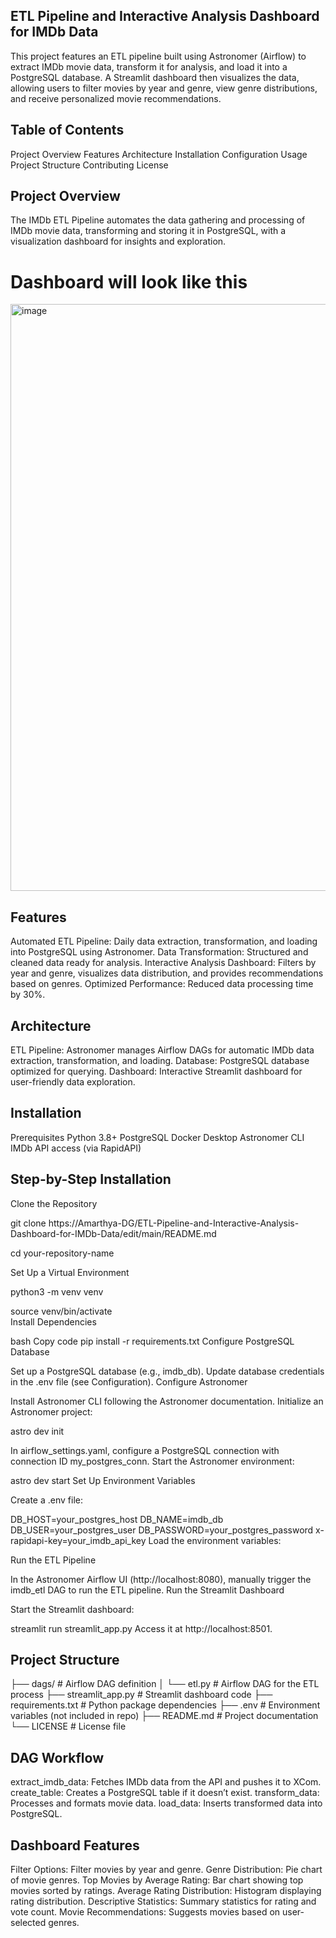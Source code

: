 ## ETL Pipeline and Interactive Analysis Dashboard for IMDb Data

This project features an ETL pipeline built using Astronomer (Airflow) to extract IMDb movie data, transform it for analysis, and load it into a PostgreSQL database. A Streamlit dashboard then visualizes the data, allowing users to filter movies by year and genre, view genre distributions, and receive personalized movie recommendations.

## Table of Contents 
Project Overview
Features
Architecture
Installation
Configuration
Usage
Project Structure
Contributing
License

## Project Overview
The IMDb ETL Pipeline automates the data gathering and processing of IMDb movie data, transforming and storing it in PostgreSQL, with a visualization dashboard for insights and exploration.

# Dashboard will look like this
<img width="939" alt="image" src="https://github.com/user-attachments/assets/ea5ecfd3-89cb-46ff-95f3-88f89f50d073">


## Features
Automated ETL Pipeline: Daily data extraction, transformation, and loading into PostgreSQL using Astronomer.
Data Transformation: Structured and cleaned data ready for analysis.
Interactive Analysis Dashboard: Filters by year and genre, visualizes data distribution, and provides recommendations based on genres.
Optimized Performance: Reduced data processing time by 30%.

## Architecture
ETL Pipeline: Astronomer manages Airflow DAGs for automatic IMDb data extraction, transformation, and loading.
Database: PostgreSQL database optimized for querying.
Dashboard: Interactive Streamlit dashboard for user-friendly data exploration.

## Installation
Prerequisites
Python 3.8+
PostgreSQL
Docker Desktop
Astronomer CLI
IMDb API access (via RapidAPI)

## Step-by-Step Installation
Clone the Repository

git clone https://Amarthya-DG/ETL-Pipeline-and-Interactive-Analysis-Dashboard-for-IMDb-Data/edit/main/README.md

cd your-repository-name

Set Up a Virtual Environment

python3 -m venv venv

source venv/bin/activate  
Install Dependencies

bash
Copy code
pip install -r requirements.txt
Configure PostgreSQL Database

Set up a PostgreSQL database (e.g., imdb_db).
Update database credentials in the .env file (see Configuration).
Configure Astronomer

Install Astronomer CLI following the Astronomer documentation.
Initialize an Astronomer project:

astro dev init

In airflow_settings.yaml, configure a PostgreSQL connection with connection ID my_postgres_conn.
Start the Astronomer environment:

astro dev start
Set Up Environment Variables

Create a .env file:

DB_HOST=your_postgres_host
DB_NAME=imdb_db
DB_USER=your_postgres_user
DB_PASSWORD=your_postgres_password
x-rapidapi-key=your_imdb_api_key
Load the environment variables:


Run the ETL Pipeline

In the Astronomer Airflow UI (http://localhost:8080), manually trigger the imdb_etl DAG to run the ETL pipeline.
Run the Streamlit Dashboard

Start the Streamlit dashboard:

streamlit run streamlit_app.py
Access it at http://localhost:8501.

## Project Structure

├── dags/                          # Airflow DAG definition
│   └── etl.py            # Airflow DAG for the ETL process
├── streamlit_app.py                   # Streamlit dashboard code
├── requirements.txt               # Python package dependencies
├── .env                           # Environment variables (not included in repo)
├── README.md                      # Project documentation
└── LICENSE                        # License file

## DAG Workflow
extract_imdb_data: Fetches IMDb data from the API and pushes it to XCom.
create_table: Creates a PostgreSQL table if it doesn’t exist.
transform_data: Processes and formats movie data.
load_data: Inserts transformed data into PostgreSQL.

## Dashboard Features
Filter Options: Filter movies by year and genre.
Genre Distribution: Pie chart of movie genres.
Top Movies by Average Rating: Bar chart showing top movies sorted by ratings.
Average Rating Distribution: Histogram displaying rating distribution.
Descriptive Statistics: Summary statistics for rating and vote count.
Movie Recommendations: Suggests movies based on user-selected genres.
